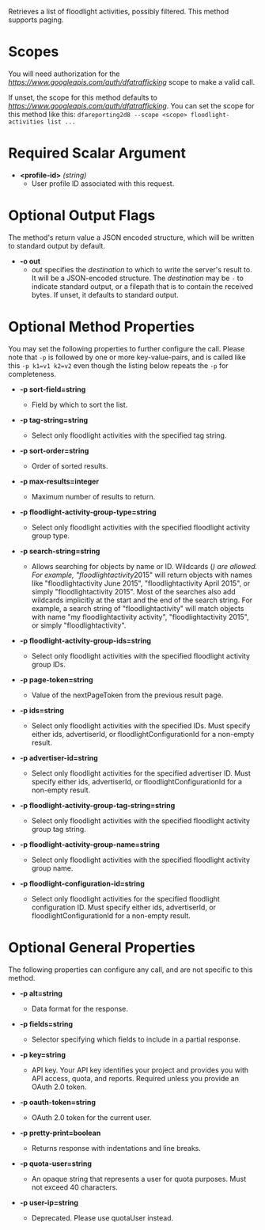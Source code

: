 Retrieves a list of floodlight activities, possibly filtered. This method supports paging.
# Scopes

You will need authorization for the *https://www.googleapis.com/auth/dfatrafficking* scope to make a valid call.

If unset, the scope for this method defaults to *https://www.googleapis.com/auth/dfatrafficking*.
You can set the scope for this method like this: `dfareporting2d8 --scope <scope> floodlight-activities list ...`
# Required Scalar Argument
* **&lt;profile-id&gt;** *(string)*
    - User profile ID associated with this request.

# Optional Output Flags

The method's return value a JSON encoded structure, which will be written to standard output by default.

* **-o out**
    - *out* specifies the *destination* to which to write the server's result to.
      It will be a JSON-encoded structure.
      The *destination* may be `-` to indicate standard output, or a filepath that is to contain the received bytes.
      If unset, it defaults to standard output.
# Optional Method Properties

You may set the following properties to further configure the call. Please note that `-p` is followed by one 
or more key-value-pairs, and is called like this `-p k1=v1 k2=v2` even though the listing below repeats the
`-p` for completeness.

* **-p sort-field=string**
    - Field by which to sort the list.

* **-p tag-string=string**
    - Select only floodlight activities with the specified tag string.

* **-p sort-order=string**
    - Order of sorted results.

* **-p max-results=integer**
    - Maximum number of results to return.

* **-p floodlight-activity-group-type=string**
    - Select only floodlight activities with the specified floodlight activity group type.

* **-p search-string=string**
    - Allows searching for objects by name or ID. Wildcards (*) are allowed. For example, &#34;floodlightactivity*2015&#34; will return objects with names like &#34;floodlightactivity June 2015&#34;, &#34;floodlightactivity April 2015&#34;, or simply &#34;floodlightactivity 2015&#34;. Most of the searches also add wildcards implicitly at the start and the end of the search string. For example, a search string of &#34;floodlightactivity&#34; will match objects with name &#34;my floodlightactivity activity&#34;, &#34;floodlightactivity 2015&#34;, or simply &#34;floodlightactivity&#34;.

* **-p floodlight-activity-group-ids=string**
    - Select only floodlight activities with the specified floodlight activity group IDs.

* **-p page-token=string**
    - Value of the nextPageToken from the previous result page.

* **-p ids=string**
    - Select only floodlight activities with the specified IDs. Must specify either ids, advertiserId, or floodlightConfigurationId for a non-empty result.

* **-p advertiser-id=string**
    - Select only floodlight activities for the specified advertiser ID. Must specify either ids, advertiserId, or floodlightConfigurationId for a non-empty result.

* **-p floodlight-activity-group-tag-string=string**
    - Select only floodlight activities with the specified floodlight activity group tag string.

* **-p floodlight-activity-group-name=string**
    - Select only floodlight activities with the specified floodlight activity group name.

* **-p floodlight-configuration-id=string**
    - Select only floodlight activities for the specified floodlight configuration ID. Must specify either ids, advertiserId, or floodlightConfigurationId for a non-empty result.

# Optional General Properties

The following properties can configure any call, and are not specific to this method.

* **-p alt=string**
    - Data format for the response.

* **-p fields=string**
    - Selector specifying which fields to include in a partial response.

* **-p key=string**
    - API key. Your API key identifies your project and provides you with API access, quota, and reports. Required unless you provide an OAuth 2.0 token.

* **-p oauth-token=string**
    - OAuth 2.0 token for the current user.

* **-p pretty-print=boolean**
    - Returns response with indentations and line breaks.

* **-p quota-user=string**
    - An opaque string that represents a user for quota purposes. Must not exceed 40 characters.

* **-p user-ip=string**
    - Deprecated. Please use quotaUser instead.
